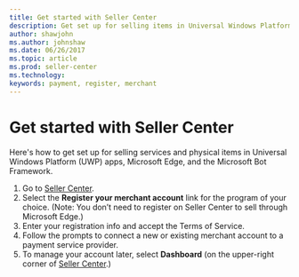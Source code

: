 ```yaml
---
title: Get started with Seller Center
description: Get set up for selling items in Universal Windows Platform (UWP) apps, Microsoft Edge, and the Microsoft Bot Framework. 
author: shawjohn
ms.author: johnshaw
ms.date: 06/26/2017
ms.topic: article
ms.prod: seller-center
ms.technology:
keywords: payment, register, merchant
---
```


# Get started with Seller Center

Here's how to get set up for selling services and physical items in Universal Windows Platform (UWP) apps, Microsoft Edge, and the Microsoft Bot Framework.

1. Go to [Seller Center](https://seller.microsoft.com).
2. Select the **Register your merchant account** link for the program of your choice. (Note: You don’t need to register on Seller Center to sell through Microsoft Edge.)
3. Enter your registration info and accept the Terms of Service.
4. Follow the prompts to connect a new or existing merchant account to a payment service provider.
5. To manage your account later, select **Dashboard** (on the upper-right corner of [Seller Center](https://seller.microsoft.com).)


